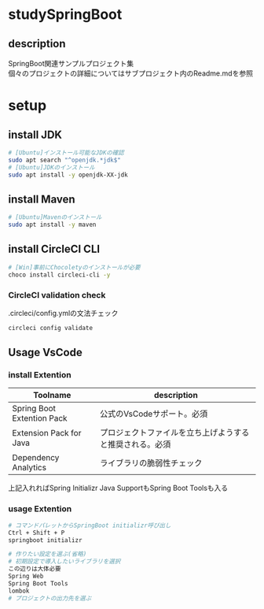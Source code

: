 # studySpringBoot

## description
SpringBoot関連サンプルプロジェクト集  
個々のプロジェクトの詳細についてはサブプロジェクト内のReadme.mdを参照

# setup
## install JDK
```bash
# [Ubuntu]インストール可能なJDKの確認
sudo apt search "^openjdk.*jdk$"
# [Ubuntu]JDKのインストール
sudo apt install -y openjdk-XX-jdk
```

## install Maven
```bash
# [Ubuntu]Mavenのインストール
sudo apt install -y maven
```

## install CircleCI CLI
```bash
# [Win]事前にChocoletyのインストールが必要
choco install circleci-cli -y
```

### CircleCI validation check
.circleci/config.ymlの文法チェック
```bash
circleci config validate
```

## Usage VsCode
### install Extention
| Toolname | description |
| --- | --- |
| Spring Boot Extention Pack | 公式のVsCodeサポート。必須
| Extension Pack for Java | プロジェクトファイルを立ち上げようすると推奨される。必須 |
| Dependency Analytics | ライブラリの脆弱性チェック |


上記入れればSpring Initializr Java SupportもSpring Boot Toolsも入る

### usage Extention
```bash
# コマンドパレットからSpringBoot initializr呼び出し
Ctrl + Shift + P
springboot initializr

# 作りたい設定を選ぶ(省略)
# 初期設定で導入したいライブラリを選択
この辺りは大体必要
Spring Web
Spring Boot Tools
lombok
# プロジェクトの出力先を選ぶ
```

